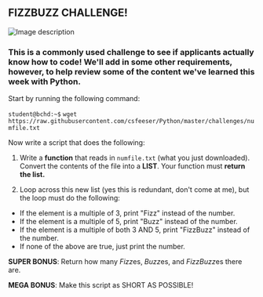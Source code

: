 ## FIZZBUZZ CHALLENGE!

![Image description](https://www.tutorialcup.com/wp-content/uploads/2020/06/FizzBuzz.png)

### This is a commonly used challenge to see if applicants actually know how to code! We'll add in some other requirements, however, to help review some of the content we've learned this week with Python.

Start by running the following command:

`student@bchd:~$` `wget https://raw.githubusercontent.com/csfeeser/Python/master/challenges/numfile.txt`

Now write a script that does the following:

1. Write a **function** that reads in `numfile.txt` (what you just downloaded). Convert the contents of the file into a **LIST**. Your function must **return the list.**

0. Loop across this new list (yes this is redundant, don't come at me), but the loop must do the following:
  - If the element is a multiple of 3, print "Fizz" instead of the number. 
  - If the element is a multiple of 5, print "Buzz" instead of the number. 
  - If the element is a multiple of both 3 AND 5, print "FizzBuzz" instead of the number.
  - If none of the above are true, just print the number.

**SUPER BONUS**: Return how many *Fizz*es, *Buzz*es, and *FizzBuzz*es there are.

**MEGA BONUS**: Make this script as SHORT AS POSSIBLE!

